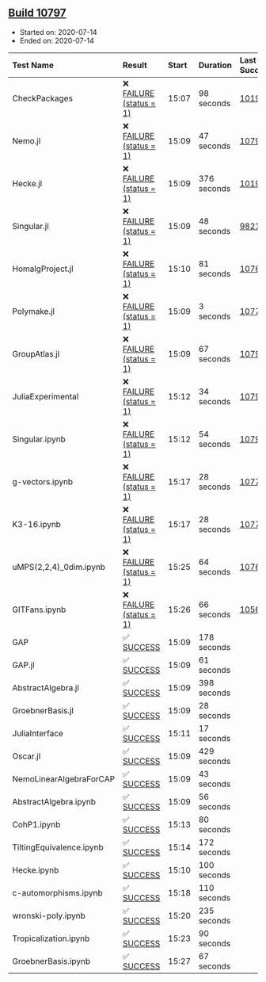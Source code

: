 ## [Build 10797](https://oscarci.mathematik.uni-kl.de/job/oscar/10797/)

* Started on: 2020-07-14
* Ended on: 2020-07-14

| Test Name    | Result | Start | Duration | Last Success | First Failure |
|:-------------|:-------|:------|:---------|:-------------|:--------------|
| CheckPackages | ❌ [FAILURE (status = 1)](https://oscarci.mathematik.uni-kl.de/job/oscar/10797/artifact/logs/build-10797/CheckPackages.log) | 15:07 | 98 seconds | [10197](https://oscarci.mathematik.uni-kl.de/job/oscar/10197/) | [10198](https://oscarci.mathematik.uni-kl.de/job/oscar/10198/) |
| Nemo.jl | ❌ [FAILURE (status = 1)](https://oscarci.mathematik.uni-kl.de/job/oscar/10797/artifact/logs/build-10797/Nemo.jl.log) | 15:09 | 47 seconds | [10790](https://oscarci.mathematik.uni-kl.de/job/oscar/10790/) | [10791](https://oscarci.mathematik.uni-kl.de/job/oscar/10791/) |
| Hecke.jl | ❌ [FAILURE (status = 1)](https://oscarci.mathematik.uni-kl.de/job/oscar/10797/artifact/logs/build-10797/Hecke.jl.log) | 15:09 | 376 seconds | [10197](https://oscarci.mathematik.uni-kl.de/job/oscar/10197/) | [10198](https://oscarci.mathematik.uni-kl.de/job/oscar/10198/) |
| Singular.jl | ❌ [FAILURE (status = 1)](https://oscarci.mathematik.uni-kl.de/job/oscar/10797/artifact/logs/build-10797/Singular.jl.log) | 15:09 | 48 seconds | [9821](https://oscarci.mathematik.uni-kl.de/job/oscar/9821/) | [9822](https://oscarci.mathematik.uni-kl.de/job/oscar/9822/) |
| HomalgProject.jl | ❌ [FAILURE (status = 1)](https://oscarci.mathematik.uni-kl.de/job/oscar/10797/artifact/logs/build-10797/HomalgProject.jl.log) | 15:10 | 81 seconds | [10765](https://oscarci.mathematik.uni-kl.de/job/oscar/10765/) | [10766](https://oscarci.mathematik.uni-kl.de/job/oscar/10766/) |
| Polymake.jl | ❌ [FAILURE (status = 1)](https://oscarci.mathematik.uni-kl.de/job/oscar/10797/artifact/logs/build-10797/Polymake.jl.log) | 15:09 | 3 seconds | [10779](https://oscarci.mathematik.uni-kl.de/job/oscar/10779/) | [10780](https://oscarci.mathematik.uni-kl.de/job/oscar/10780/) |
| GroupAtlas.jl | ❌ [FAILURE (status = 1)](https://oscarci.mathematik.uni-kl.de/job/oscar/10797/artifact/logs/build-10797/GroupAtlas.jl.log) | 15:09 | 67 seconds | [10790](https://oscarci.mathematik.uni-kl.de/job/oscar/10790/) | [10791](https://oscarci.mathematik.uni-kl.de/job/oscar/10791/) |
| JuliaExperimental | ❌ [FAILURE (status = 1)](https://oscarci.mathematik.uni-kl.de/job/oscar/10797/artifact/logs/build-10797/JuliaExperimental.log) | 15:12 | 34 seconds | [10790](https://oscarci.mathematik.uni-kl.de/job/oscar/10790/) | [10791](https://oscarci.mathematik.uni-kl.de/job/oscar/10791/) |
| Singular.ipynb | ❌ [FAILURE (status = 1)](https://oscarci.mathematik.uni-kl.de/job/oscar/10797/artifact/logs/build-10797/Singular.ipynb.log) | 15:12 | 54 seconds | [10790](https://oscarci.mathematik.uni-kl.de/job/oscar/10790/) | [10791](https://oscarci.mathematik.uni-kl.de/job/oscar/10791/) |
| g-vectors.ipynb | ❌ [FAILURE (status = 1)](https://oscarci.mathematik.uni-kl.de/job/oscar/10797/artifact/logs/build-10797/g-vectors.ipynb.log) | 15:17 | 28 seconds | [10779](https://oscarci.mathematik.uni-kl.de/job/oscar/10779/) | [10780](https://oscarci.mathematik.uni-kl.de/job/oscar/10780/) |
| K3-16.ipynb | ❌ [FAILURE (status = 1)](https://oscarci.mathematik.uni-kl.de/job/oscar/10797/artifact/logs/build-10797/K3-16.ipynb.log) | 15:17 | 28 seconds | [10779](https://oscarci.mathematik.uni-kl.de/job/oscar/10779/) | [10780](https://oscarci.mathematik.uni-kl.de/job/oscar/10780/) |
| uMPS(2,2,4)_0dim.ipynb | ❌ [FAILURE (status = 1)](https://oscarci.mathematik.uni-kl.de/job/oscar/10797/artifact/logs/build-10797/uMPS-2-2-4-_0dim.ipynb.log) | 15:25 | 64 seconds | [10765](https://oscarci.mathematik.uni-kl.de/job/oscar/10765/) | [10766](https://oscarci.mathematik.uni-kl.de/job/oscar/10766/) |
| GITFans.ipynb | ❌ [FAILURE (status = 1)](https://oscarci.mathematik.uni-kl.de/job/oscar/10797/artifact/logs/build-10797/GITFans.ipynb.log) | 15:26 | 66 seconds | [10566](https://oscarci.mathematik.uni-kl.de/job/oscar/10566/) | [10567](https://oscarci.mathematik.uni-kl.de/job/oscar/10567/) |
| GAP | ✅ [SUCCESS](https://oscarci.mathematik.uni-kl.de/job/oscar/10797/artifact/logs/build-10797/GAP.log) | 15:09 | 178 seconds |  |  |
| GAP.jl | ✅ [SUCCESS](https://oscarci.mathematik.uni-kl.de/job/oscar/10797/artifact/logs/build-10797/GAP.jl.log) | 15:09 | 61 seconds |  |  |
| AbstractAlgebra.jl | ✅ [SUCCESS](https://oscarci.mathematik.uni-kl.de/job/oscar/10797/artifact/logs/build-10797/AbstractAlgebra.jl.log) | 15:09 | 398 seconds |  |  |
| GroebnerBasis.jl | ✅ [SUCCESS](https://oscarci.mathematik.uni-kl.de/job/oscar/10797/artifact/logs/build-10797/GroebnerBasis.jl.log) | 15:09 | 28 seconds |  |  |
| JuliaInterface | ✅ [SUCCESS](https://oscarci.mathematik.uni-kl.de/job/oscar/10797/artifact/logs/build-10797/JuliaInterface.log) | 15:11 | 17 seconds |  |  |
| Oscar.jl | ✅ [SUCCESS](https://oscarci.mathematik.uni-kl.de/job/oscar/10797/artifact/logs/build-10797/Oscar.jl.log) | 15:09 | 429 seconds |  |  |
| NemoLinearAlgebraForCAP | ✅ [SUCCESS](https://oscarci.mathematik.uni-kl.de/job/oscar/10797/artifact/logs/build-10797/NemoLinearAlgebraForCAP.log) | 15:09 | 43 seconds |  |  |
| AbstractAlgebra.ipynb | ✅ [SUCCESS](https://oscarci.mathematik.uni-kl.de/job/oscar/10797/artifact/logs/build-10797/AbstractAlgebra.ipynb.log) | 15:09 | 56 seconds |  |  |
| CohP1.ipynb | ✅ [SUCCESS](https://oscarci.mathematik.uni-kl.de/job/oscar/10797/artifact/logs/build-10797/CohP1.ipynb.log) | 15:13 | 80 seconds |  |  |
| TiltingEquivalence.ipynb | ✅ [SUCCESS](https://oscarci.mathematik.uni-kl.de/job/oscar/10797/artifact/logs/build-10797/TiltingEquivalence.ipynb.log) | 15:14 | 172 seconds |  |  |
| Hecke.ipynb | ✅ [SUCCESS](https://oscarci.mathematik.uni-kl.de/job/oscar/10797/artifact/logs/build-10797/Hecke.ipynb.log) | 15:10 | 100 seconds |  |  |
| c-automorphisms.ipynb | ✅ [SUCCESS](https://oscarci.mathematik.uni-kl.de/job/oscar/10797/artifact/logs/build-10797/c-automorphisms.ipynb.log) | 15:18 | 110 seconds |  |  |
| wronski-poly.ipynb | ✅ [SUCCESS](https://oscarci.mathematik.uni-kl.de/job/oscar/10797/artifact/logs/build-10797/wronski-poly.ipynb.log) | 15:20 | 235 seconds |  |  |
| Tropicalization.ipynb | ✅ [SUCCESS](https://oscarci.mathematik.uni-kl.de/job/oscar/10797/artifact/logs/build-10797/Tropicalization.ipynb.log) | 15:23 | 90 seconds |  |  |
| GroebnerBasis.ipynb | ✅ [SUCCESS](https://oscarci.mathematik.uni-kl.de/job/oscar/10797/artifact/logs/build-10797/GroebnerBasis.ipynb.log) | 15:27 | 67 seconds |  |  |

